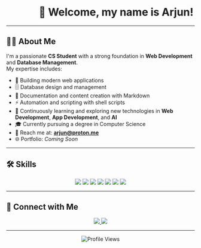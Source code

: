 <!-- Dynamic Welcome Text -->
<h1 align="center">
  <marquee behavior="alternate" direction="left" scrollamount="6">
    👋 Welcome, my name is Arjun!
  </marquee>
</h1>

---

## 👨‍💻 About Me
I'm a passionate **CS Student** with a strong foundation in **Web Development** and **Database Management**.  
My expertise includes:

- 🚀 Building modern web applications  
- 🗄️ Database design and management  
- 📝 Documentation and content creation with Markdown  
- ⚡ Automation and scripting with shell scripts  
- 🌱 Continuously learning and exploring new technologies in **Web Development**, **App Development**, and **AI**  
- 🎓 Currently pursuing a degree in Computer Science  
- 📩 Reach me at: **[arjun@proton.me](mailto:arjun@proton.me)**  
- 🌐 Portfolio: *Coming Soon*  

---

## 🛠️ Skills  

<p align="center">
  <img src="https://img.shields.io/badge/SQL-336791?style=for-the-badge&logo=postgresql&logoColor=white" />
  <img src="https://img.shields.io/badge/Python-3776AB?style=for-the-badge&logo=python&logoColor=white" />
  <img src="https://img.shields.io/badge/C-00599C?style=for-the-badge&logo=c&logoColor=white" />
  <img src="https://img.shields.io/badge/HTML5-E34F26?style=for-the-badge&logo=html5&logoColor=white" />
  <img src="https://img.shields.io/badge/CSS3-1572B6?style=for-the-badge&logo=css3&logoColor=white" />
  <img src="https://img.shields.io/badge/Flask-000000?style=for-the-badge&logo=flask&logoColor=white" />
  <img src="https://img.shields.io/badge/VS%20Code-0078D4?style=for-the-badge&logo=visual-studio-code&logoColor=white" />
</p>

---

## 🤝 Connect with Me  

<p align="center">
  <a href="https://github.com/arjun-kale">
    <img src="https://img.shields.io/badge/GitHub-000000?style=for-the-badge&logo=github&logoColor=white" />
  </a>
  <a href="https://instagram.com/_arjunkale777">
    <img src="https://img.shields.io/badge/Instagram-E4405F?style=for-the-badge&logo=instagram&logoColor=white" />
  </a>
</p>

---

<p align="center">  
  <img src="https://komarev.com/ghpvc/?username=arjun-kale&label=Profile%20views&color=blue&style=flat" alt="Profile Views" />  
</p>
